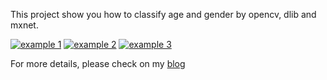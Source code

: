 This project show you how to classify age and gender by opencv, dlib and mxnet.

[![example 1](https://img.youtube.com/vi/egRcmGqGM3o/0.jpg)](https://www.youtube.com/watch?v=egRcmGqGM3o&t=2s)
[![example 2](https://img.youtube.com/vi/Q0CnnBqu1P8/0.jpg)](https://www.youtube.com/watch?v=Q0CnnBqu1P8)
[![example 3](https://img.youtube.com/vi/gQrm5m5-uXs/0.jpg)](https://www.youtube.com/watch?v=gQrm5m5-uXss)

For more details, please check on my [blog](https://qtandopencv.blogspot.com/2019/02/age-and-gender-classification-by-opencv.html)
